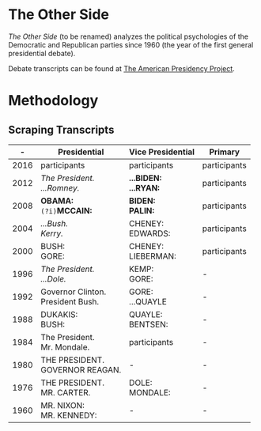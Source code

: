# The Other Side

_The Other Side_ (to be renamed) analyzes the political psychologies of the Democratic and Republican parties since 1960 (the year of the first general presidential debate).

Debate transcripts can be found at [The American Presidency Project](http://www.presidency.ucsb.edu/debates.php).

# Methodology

## Scraping Transcripts

| - | Presidential | Vice Presidential | Primary |
| --- | --- | --- | --- |
| 2016 | participants | participants | participants |
| 2012 | _The President.<br>...Romney._ | __...BIDEN:<br>...RYAN:__ | participants |
| 2008 | __OBAMA:__<br>`(?i)`__MCCAIN:__ | __BIDEN:<br>PALIN:__ | participants |
| 2004 | _...Bush.<br/>Kerry._ | CHENEY:<br>EDWARDS: | participants |
| 2000 | BUSH:<br>GORE: | CHENEY:<br>LIEBERMAN: | participants |
| 1996 | _The President.<br>...Dole._ | KEMP:<br>GORE: | - |
| 1992 | Governor Clinton.<br>President Bush. | GORE:<br>...QUAYLE | - |
| 1988 | DUKAKIS:<br>BUSH: | QUAYLE:<br>BENTSEN: | - |
| 1984 | The President.<br>Mr. Mondale. | participants | - |
| 1980 | THE PRESIDENT.<br>GOVERNOR REAGAN. | - | - |
| 1976 | THE PRESIDENT.<br>MR. CARTER. | DOLE:<br>MONDALE: | - |
| 1960 | MR. NIXON:<br>MR. KENNEDY: | - | - |
